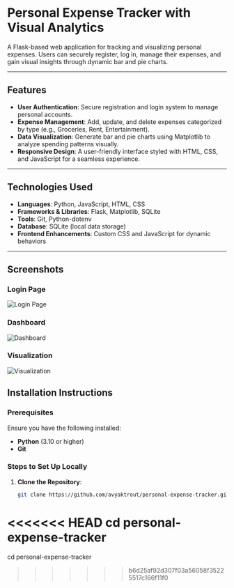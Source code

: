 # Personal Expense Tracker with Visual Analytics

A Flask-based web application for tracking and visualizing personal expenses. Users can securely register, log in, manage their expenses, and gain visual insights through dynamic bar and pie charts.

---

## Features

- **User Authentication**: Secure registration and login system to manage personal accounts.
- **Expense Management**: Add, update, and delete expenses categorized by type (e.g., Groceries, Rent, Entertainment).
- **Data Visualization**: Generate bar and pie charts using Matplotlib to analyze spending patterns visually.
- **Responsive Design**: A user-friendly interface styled with HTML, CSS, and JavaScript for a seamless experience.

---

## Technologies Used

- **Languages**: Python, JavaScript, HTML, CSS
- **Frameworks & Libraries**: Flask, Matplotlib, SQLite
- **Tools**: Git, Python-dotenv
- **Database**: SQLite (local data storage)
- **Frontend Enhancements**: Custom CSS and JavaScript for dynamic behaviors

---

## Screenshots

### Login Page
![Login Page](screenshots/login.png)

### Dashboard
![Dashboard](screenshots/dashboard.png)

### Visualization
![Visualization](screenshots/visualization.png)

## Installation Instructions

### Prerequisites

Ensure you have the following installed:
- **Python** (3.10 or higher)
- **Git**

### Steps to Set Up Locally

1. **Clone the Repository**:
   ```bash
   git clone https://github.com/avyaktrout/personal-expense-tracker.git
<<<<<<< HEAD
   cd personal-expense-tracker
=======
   cd personal-expense-tracker
>>>>>>> b6d25af92d307f03a56058f35225517c166f11f0

